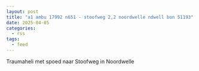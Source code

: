 ```yaml
---
layout: post
title: "a1 ambu 17992 n651 - stoofweg 2,2 noordwelle ndwell bon 51193"
date: 2025-04-05
categories: 
  - rss
tags: 
  - feed
---
```


Traumaheli met spoed naar Stoofweg in Noordwelle
